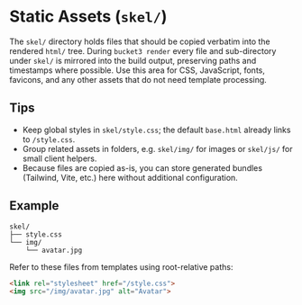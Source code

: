 # Static Assets (`skel/`)

The `skel/` directory holds files that should be copied verbatim into the rendered
`html/` tree. During `bucket3 render` every file and sub-directory under `skel/`
is mirrored into the build output, preserving paths and timestamps where possible.
Use this area for CSS, JavaScript, fonts, favicons, and any other assets that do
not need template processing.

## Tips
- Keep global styles in `skel/style.css`; the default `base.html` already links to
  `/style.css`.
- Group related assets in folders, e.g. `skel/img/` for images or `skel/js/` for
  small client helpers.
- Because files are copied as-is, you can store generated bundles (Tailwind, Vite,
  etc.) here without additional configuration.

## Example
```
skel/
├── style.css
└── img/
    └── avatar.jpg
```

Refer to these files from templates using root-relative paths:
```html
<link rel="stylesheet" href="/style.css">
<img src="/img/avatar.jpg" alt="Avatar">
```
